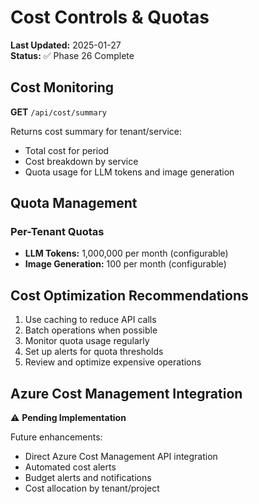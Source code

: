 # Cost Controls & Quotas

**Last Updated:** 2025-01-27  
**Status:** ✅ Phase 26 Complete

## Cost Monitoring

**GET** `/api/cost/summary`

Returns cost summary for tenant/service:

- Total cost for period
- Cost breakdown by service
- Quota usage for LLM tokens and image generation

## Quota Management

### Per-Tenant Quotas

- **LLM Tokens:** 1,000,000 per month (configurable)
- **Image Generation:** 100 per month (configurable)

## Cost Optimization Recommendations

1. Use caching to reduce API calls
2. Batch operations when possible
3. Monitor quota usage regularly
4. Set up alerts for quota thresholds
5. Review and optimize expensive operations

## Azure Cost Management Integration

⚠️ **Pending Implementation**

Future enhancements:

- Direct Azure Cost Management API integration
- Automated cost alerts
- Budget alerts and notifications
- Cost allocation by tenant/project
